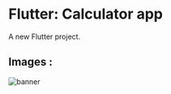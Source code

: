# Flutter: Calculator app

A new Flutter project.

## Images :
![banner](https://github.com/BardiaKhd/calculator_app/assets/138980378/36f8003f-08d5-43ad-807d-51a5b4597c8a)
